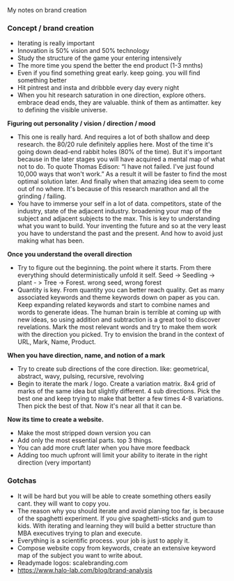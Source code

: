 My notes on brand creation<!--more-->

### Concept / brand creation
- Iterating is really important
- Innovation is 50% vision and 50% technology
- Study the structure of the game your entering intensively
- The more time you spend the better the end product (1-3 mnths)
- Even if you find something great early. keep going. you will find something better
- Hit pintrest and insta and dribbble every day every night
- When you hit research saturation in one direction, explore others. embrace dead ends, they are valuable. think of them as antimatter. key to defining the visible universe.

**Figuring out personality / vision / direction / mood**
- This one is really hard. And requires a lot of both shallow and deep research. the 80/20 rule definitely applies here. Most of the time it's going down dead-end rabbit holes (80% of the time). But it's important because in the later stages you will have acquired a mental map of what not to do. To quote Thomas Edison: “I have not failed. I've just found 10,000 ways that won't work.” As a result it will be faster to find the most optimal solution later. And finally when that amazing idea seem to come out of no where. It's because of this research marathon and all the grinding / failing.
- You have to immerse your self in a lot of data. competitors, state of the industry, state of the adjacent industry. broadening your map of the subject and adjacent subjects to the max. This is key to understanding what you want to build. Your inventing the future and so at the very least you have to understand the past and the present. And how to avoid just making what has been.

**Once you understand the overall direction**
- Try to figure out the beginning. the point where it starts. From there everything should deterministically unfold it self. Seed -> Seedling -> plant - > Tree -> Forest. wrong seed, wrong forest
- Quantity is key. From quantity you can better reach quality. Get as many associated keywords and theme keywords down on paper as you can. Keep expanding related keywords and start to combine names and words to generate ideas. The human brain is terrible at coming up with new ideas, so using addition and subtraction is a great tool to discover revelations. Mark the most relevant words and try to make them work with the direction you picked. Try to envision the brand in the context of URL, Mark, Name, Product.

**When you have direction, name, and notion of a mark**
- Try to create sub directions of the core direction. like: geometrical, abstract, wavy, pulsing, recursive, revolving
- Begin to iterate the mark / logo. Create a variation matrix. 8x4 grid of marks of the same idea but slightly different. 4 sub directions. Pick the best one and keep trying to make that better a few times 4-8 variations. Then pick the best of that. Now it's near all that it can be.

**Now its time to create a website.**
- Make the most stripped down version you can
- Add only the most essential parts. top 3 things.
- You can add more cruft later when you have more feedback
- Adding too much upfront will limit your ability to iterate in the right direction (very important)

### Gotchas
- It will be hard but you will be able to create something others easily cant. they will want to copy you.
- The reason why you should iterate and avoid planing too far, is because of the spaghetti experiment. If you give spaghetti-sticks and gum to kids. With iterating and learning they will build a better structure than MBA executives trying to plan and execute.
- Everything is a scientific process. your job is just to apply it.
- Compose website copy from keywords, create an extensive keyword map of the subject you want to write about.
- Readymade logos: scalebranding.com
- https://www.halo-lab.com/blog/brand-analysis
